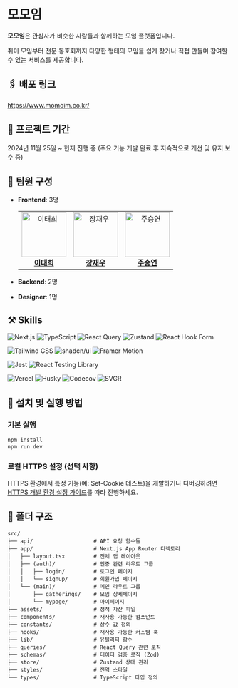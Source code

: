 # **모모임**

**모모임**은 관심사가 비슷한 사람들과 함께하는 모임 플랫폼입니다.

취미 모임부터 전문 동호회까지 다양한 형태의 모임을 쉽게 찾거나 직접 만들며 참여할 수 있는 서비스를 제공합니다.

## 🖇️ 배포 링크
https://www.momoim.co.kr/

## 📅 프로젝트 기간
2024년 11월 25일 ~ 현재 진행 중
(주요 기능 개발 완료 후 지속적으로 개선 및 유지 보수 중)

## 👥 팀원 구성

- **Frontend**: 3명
  <table>
    <tr>
      <td align="center">
        <a href="https://github.com/thbrthbr">
          <img src="https://avatars.githubusercontent.com/u/76714440?v=4" alt="이태희" width="100px"/><br/>
          <b>이태희</b>
        </a>
      </td>
      <td align="center">
        <a href="https://github.com/oweaj">
          <img src="https://avatars.githubusercontent.com/u/101049520?v=4" alt="장재우" width="100px"/><br/>
          <b>장재우</b>
        </a>
      </td>
      <td align="center">
        <a href="https://github.com/juseungyeon">
          <img src="https://avatars.githubusercontent.com/u/50696162?v=4" alt="주승연" width="100px"/><br/>
          <b>주승연</b>
        </a>
      </td>
    </tr>
  </table>


- **Backend**: 2명  
- **Designer**: 1명

## **⚒ Skills**

![Next.js](https://img.shields.io/badge/Next.js-000000?style=for-the-badge&logo=next.js&logoColor=white)
![TypeScript](https://img.shields.io/badge/TypeScript-007ACC?style=for-the-badge&logo=typescript&logoColor=white)
![React Query](https://img.shields.io/badge/React_Query-FF4154?style=for-the-badge&logo=react-query&logoColor=white)
![Zustand](https://img.shields.io/badge/Zustand-785ef0?style=for-the-badge&logoColor=white)
![React Hook Form](https://img.shields.io/badge/React_Hook_Form-ec5990?style=for-the-badge&logo=react-hook-form&logoColor=white)

![Tailwind CSS](https://img.shields.io/badge/Tailwind_CSS-06B6D4?style=for-the-badge&logo=tailwindcss&logoColor=white)
![shadcn/ui](https://img.shields.io/badge/shadcn.ui-000000?style=for-the-badge&logoColor=white)
![Framer Motion](https://img.shields.io/badge/Framer_Motion-0055FF?style=for-the-badge&logo=framer&logoColor=white)

![Jest](https://img.shields.io/badge/Jest-C21325?style=for-the-badge&logo=jest&logoColor=white)
![React Testing Library](https://img.shields.io/badge/React_Testing_Library-E33332?style=for-the-badge&logo=testing-library&logoColor=white)

![Vercel](https://img.shields.io/badge/Vercel-000000?style=for-the-badge&logo=vercel&logoColor=white)
![Husky](https://img.shields.io/badge/Husky-00C853?style=for-the-badge&logo=git&logoColor=white)
![Codecov](https://img.shields.io/badge/Codecov-F01F7A?style=for-the-badge&logo=codecov&logoColor=white)
![SVGR](https://img.shields.io/badge/SVGR-FFB13B?style=for-the-badge&logo=svg&logoColor=white)

## **🚀 설치 및 실행 방법**
### 기본 실행
```bash
npm install
npm run dev
```
### 로컬 HTTPS 설정 (선택 사항)
HTTPS 환경에서 특정 기능(예: Set-Cookie 테스트)을 개발하거나 디버깅하려면 [HTTPS 개발 환경 설정 가이드](https://github.com/mo-moim/momoim-FE/wiki/Local-HTTPS-Setup)를 따라 진행하세요.


## **📂 폴더 구조**

```plaintext
src/
├── api/                   # API 요청 함수들
├── app/                   # Next.js App Router 디렉토리
│   ├── layout.tsx         # 전체 앱 레이아웃
│   ├── (auth)/            # 인증 관련 라우트 그룹
│   │   ├── login/         # 로그인 페이지
│   │   └── signup/        # 회원가입 페이지
│   └── (main)/            # 메인 라우트 그룹
│       ├── gatherings/    # 모임 상세페이지
│       └── mypage/        # 마이페이지
├── assets/                # 정적 자산 파일
├── components/            # 재사용 가능한 컴포넌트
├── constants/             # 상수 값 정의
├── hooks/                 # 재사용 가능한 커스텀 훅
├── lib/                   # 유틸리티 함수
├── queries/               # React Query 관련 로직
├── schemas/               # 데이터 검증 로직 (Zod)
├── store/                 # Zustand 상태 관리
├── styles/                # 전역 스타일
└── types/                 # TypeScript 타입 정의
```

